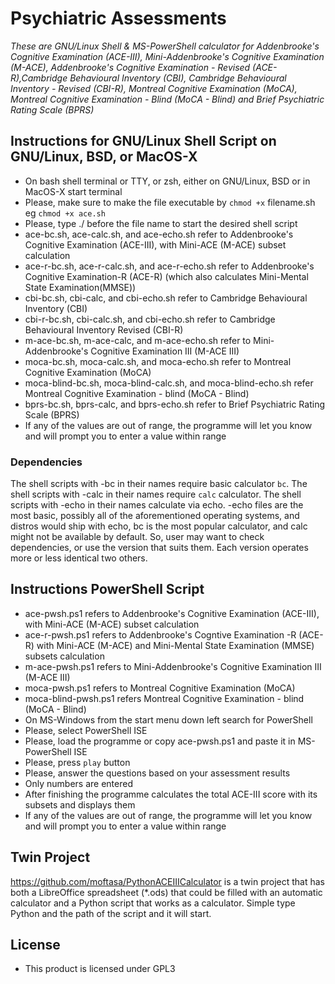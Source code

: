 # Psychiatric Assessments
_These are GNU/Linux Shell & MS-PowerShell calculator for Addenbrooke's Cognitive Examination (ACE-III), Mini-Addenbrooke's Cognitive Examination (M-ACE), Addenbrooke's Cognitive Examination - Revised (ACE-R),Cambridge Behavioural Inventory (CBI), Cambridge Behavioural Inventory - Revised (CBI-R), Montreal Cognitive Examination (MoCA), Montreal Cognitive Examination - Blind (MoCA - Blind) and Brief Psychiatric Rating Scale (BPRS)_

## Instructions for GNU/Linux Shell Script on GNU/Linux, BSD, or MacOS-X
- On bash shell terminal or TTY, or zsh, either on GNU/Linux, BSD or in MacOS-X start terminal
- Please, make sure to make the file executable by `chmod +x` filename.sh eg `chmod +x ace.sh`
- Please, type ./ before the file name to start the desired shell script
- ace-bc.sh, ace-calc.sh, and ace-echo.sh refer to Addenbrooke's Cognitive Examination (ACE-III), with Mini-ACE (M-ACE) subset calculation
- ace-r-bc.sh, ace-r-calc.sh, and ace-r-echo.sh refer to Addenbrooke's Cognitive Examination-R (ACE-R) (which also calculates Mini-Mental State Examination(MMSE))
- cbi-bc.sh, cbi-calc,  and cbi-echo.sh refer to Cambridge Behavioural Inventory (CBI)
- cbi-r-bc.sh, cbi-calc.sh, and cbi-echo.sh refer to Cambridge Behavioural Inventory Revised (CBI-R)
- m-ace-bc.sh, m-ace-calc, and m-ace-echo.sh refer to Mini-Addenbrooke's Cognitive Examination III (M-ACE III)
- moca-bc.sh, moca-calc.sh, and moca-echo.sh refer to Montreal Cognitive Examination (MoCA)
- moca-blind-bc.sh, moca-blind-calc.sh, and moca-blind-echo.sh refer Montreal Cognitive Examination - blind (MoCA - Blind)
- bprs-bc.sh, bprs-calc, and bprs-echo.sh refer to Brief Psychiatric Rating Scale (BPRS)
- If any of the values are out of range, the programme will let you know and will prompt you to enter a value within range
### Dependencies
The shell scripts with -bc in their names require basic calculator `bc`. The shell scripts with -calc in their names require `calc` calculator. The shell scripts with -echo in their names calculate via echo. -echo files are the most basic, possibly all of the aforementioned operating systems, and distros would ship with echo, bc is the most popular calculator, and calc might not be available by default. So, user may want to check dependencies, or use the version that suits them. Each version operates more or less identical two others. 

## Instructions PowerShell Script
- ace-pwsh.ps1 refers to Addenbrooke's Cognitive Examination (ACE-III), with Mini-ACE (M-ACE) subset calculation
- ace-r-pwsh.ps1 refers to Addenbrooke's Cogntive Examination -R (ACE-R) with Mini-ACE (M-ACE) and Mini-Mental State Examination (MMSE) subsets calculation
- m-ace-pwsh.ps1 refers to Mini-Addenbrooke's Cognitive Examination III (M-ACE III)
- moca-pwsh.ps1 refers to Montreal Cognitive Examination (MoCA)
- moca-blind-pwsh.ps1 refers Montreal Cognitive Examination - blind (MoCA - Blind)
- On MS-Windows from the start menu down left search for PowerShell
- Please, select PowerShell ISE
- Please, load the programme or copy ace-pwsh.ps1 and paste it in MS-PowerShell ISE
- Please, press `play` button
- Please, answer the questions based on your assessment results
- Only numbers are entered
- After finishing the programme calculates the total ACE-III score with its subsets and displays them
- If any of the values are out of range, the programme will let you know and will prompt you to enter a value within range

## Twin Project
https://github.com/moftasa/PythonACEIIICalculator is a twin project that has both a LibreOffice spreadsheet (\*.ods) that could be filled with an automatic calculator and a Python script that works as a calculator. Simple type Python and the path of the script and it will start.

## License
- This product is licensed under GPL3

